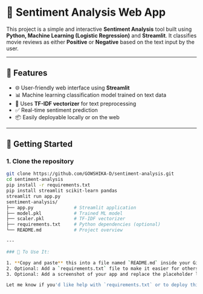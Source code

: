 # 🎯 Sentiment Analysis Web App

This project is a simple and interactive **Sentiment Analysis** tool built using **Python, Machine Learning (Logistic Regression)** and **Streamlit**. It classifies movie reviews as either **Positive** or **Negative** based on the text input by the user.

---

## 📌 Features

- 🌐 User-friendly web interface using **Streamlit**
- 📊 Machine learning classification model trained on text data
- 🧠 Uses **TF-IDF vectorizer** for text preprocessing
- ✅ Real-time sentiment prediction
- 📦 Easily deployable locally or on the web

---

## 🚀 Getting Started

### 1. Clone the repository

```bash
git clone https://github.com/GOWSHIKA-D/sentiment-analysis.git
cd sentiment-analysis
pip install -r requirements.txt
pip install streamlit scikit-learn pandas
streamlit run app.py
sentiment-analysis/
├── app.py               # Streamlit application
├── model.pkl            # Trained ML model
├── scaler.pkl           # TF-IDF vectorizer
├── requirements.txt     # Python dependencies (optional)
└── README.md            # Project overview

---

### 📌 To Use It:

1. **Copy and paste** this into a file named `README.md` inside your GitHub project folder.
2. Optional: Add a `requirements.txt` file to make it easier for others to install dependencies.
3. Optional: Add a screenshot of your app and replace the placeholder link.

Let me know if you'd like help with `requirements.txt` or to deploy this on **Streamlit Cloud**.
